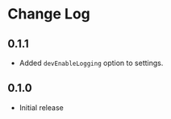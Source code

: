 # Change Log

## 0.1.1

- Added `devEnableLogging` option to settings.

## 0.1.0

- Initial release
